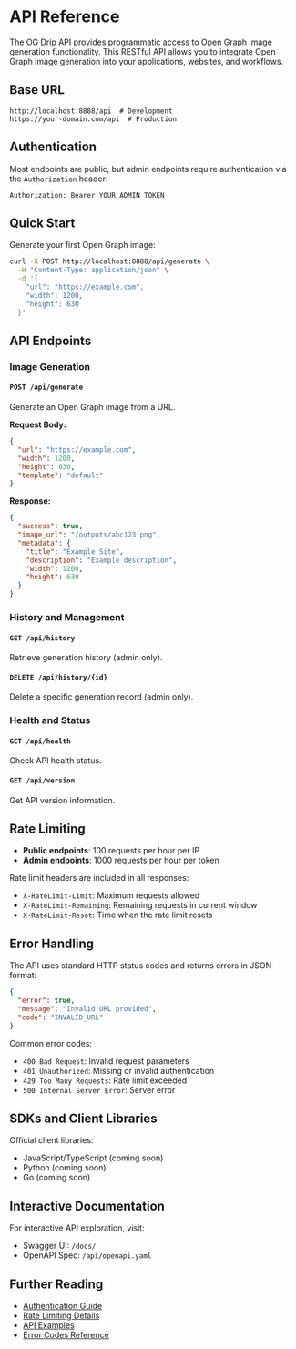 # API Reference

The OG Drip API provides programmatic access to Open Graph image generation functionality. This
RESTful API allows you to integrate Open Graph image generation into your applications, websites,
and workflows.

## Base URL

```
http://localhost:8888/api  # Development
https://your-domain.com/api  # Production
```

## Authentication

Most endpoints are public, but admin endpoints require authentication via the `Authorization`
header:

```http
Authorization: Bearer YOUR_ADMIN_TOKEN
```

## Quick Start

Generate your first Open Graph image:

```bash
curl -X POST http://localhost:8888/api/generate \
  -H "Content-Type: application/json" \
  -d '{
    "url": "https://example.com",
    "width": 1200,
    "height": 630
  }'
```

## API Endpoints

### Image Generation

#### `POST /api/generate`

Generate an Open Graph image from a URL.

**Request Body:**

```json
{
  "url": "https://example.com",
  "width": 1200,
  "height": 630,
  "template": "default"
}
```

**Response:**

```json
{
  "success": true,
  "image_url": "/outputs/abc123.png",
  "metadata": {
    "title": "Example Site",
    "description": "Example description",
    "width": 1200,
    "height": 630
  }
}
```

### History and Management

#### `GET /api/history`

Retrieve generation history (admin only).

#### `DELETE /api/history/{id}`

Delete a specific generation record (admin only).

### Health and Status

#### `GET /api/health`

Check API health status.

#### `GET /api/version`

Get API version information.

## Rate Limiting

- **Public endpoints**: 100 requests per hour per IP
- **Admin endpoints**: 1000 requests per hour per token

Rate limit headers are included in all responses:

- `X-RateLimit-Limit`: Maximum requests allowed
- `X-RateLimit-Remaining`: Remaining requests in current window
- `X-RateLimit-Reset`: Time when the rate limit resets

## Error Handling

The API uses standard HTTP status codes and returns errors in JSON format:

```json
{
  "error": true,
  "message": "Invalid URL provided",
  "code": "INVALID_URL"
}
```

Common error codes:

- `400 Bad Request`: Invalid request parameters
- `401 Unauthorized`: Missing or invalid authentication
- `429 Too Many Requests`: Rate limit exceeded
- `500 Internal Server Error`: Server error

## SDKs and Client Libraries

Official client libraries:

- JavaScript/TypeScript (coming soon)
- Python (coming soon)
- Go (coming soon)

## Interactive Documentation

For interactive API exploration, visit:

- Swagger UI: `/docs/`
- OpenAPI Spec: `/api/openapi.yaml`

## Further Reading

- [Authentication Guide](authentication.md)
- [Rate Limiting Details](rate-limiting.md)
- [API Examples](examples.md)
- [Error Codes Reference](error-codes.md)
